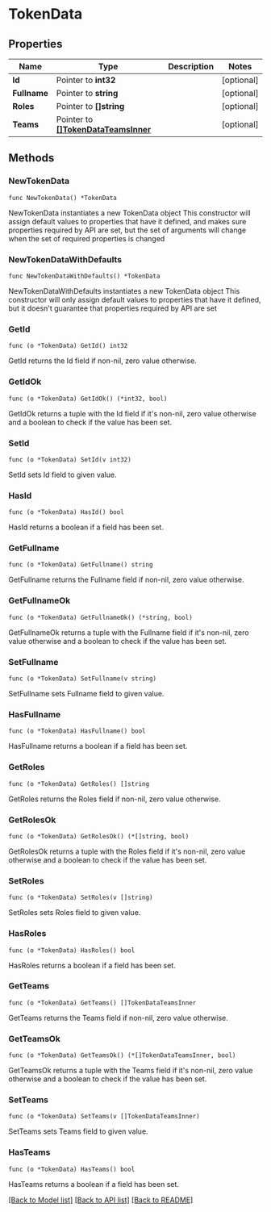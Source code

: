 # TokenData

## Properties

Name | Type | Description | Notes
------------ | ------------- | ------------- | -------------
**Id** | Pointer to **int32** |  | [optional] 
**Fullname** | Pointer to **string** |  | [optional] 
**Roles** | Pointer to **[]string** |  | [optional] 
**Teams** | Pointer to [**[]TokenDataTeamsInner**](TokenDataTeamsInner.md) |  | [optional] 

## Methods

### NewTokenData

`func NewTokenData() *TokenData`

NewTokenData instantiates a new TokenData object
This constructor will assign default values to properties that have it defined,
and makes sure properties required by API are set, but the set of arguments
will change when the set of required properties is changed

### NewTokenDataWithDefaults

`func NewTokenDataWithDefaults() *TokenData`

NewTokenDataWithDefaults instantiates a new TokenData object
This constructor will only assign default values to properties that have it defined,
but it doesn't guarantee that properties required by API are set

### GetId

`func (o *TokenData) GetId() int32`

GetId returns the Id field if non-nil, zero value otherwise.

### GetIdOk

`func (o *TokenData) GetIdOk() (*int32, bool)`

GetIdOk returns a tuple with the Id field if it's non-nil, zero value otherwise
and a boolean to check if the value has been set.

### SetId

`func (o *TokenData) SetId(v int32)`

SetId sets Id field to given value.

### HasId

`func (o *TokenData) HasId() bool`

HasId returns a boolean if a field has been set.

### GetFullname

`func (o *TokenData) GetFullname() string`

GetFullname returns the Fullname field if non-nil, zero value otherwise.

### GetFullnameOk

`func (o *TokenData) GetFullnameOk() (*string, bool)`

GetFullnameOk returns a tuple with the Fullname field if it's non-nil, zero value otherwise
and a boolean to check if the value has been set.

### SetFullname

`func (o *TokenData) SetFullname(v string)`

SetFullname sets Fullname field to given value.

### HasFullname

`func (o *TokenData) HasFullname() bool`

HasFullname returns a boolean if a field has been set.

### GetRoles

`func (o *TokenData) GetRoles() []string`

GetRoles returns the Roles field if non-nil, zero value otherwise.

### GetRolesOk

`func (o *TokenData) GetRolesOk() (*[]string, bool)`

GetRolesOk returns a tuple with the Roles field if it's non-nil, zero value otherwise
and a boolean to check if the value has been set.

### SetRoles

`func (o *TokenData) SetRoles(v []string)`

SetRoles sets Roles field to given value.

### HasRoles

`func (o *TokenData) HasRoles() bool`

HasRoles returns a boolean if a field has been set.

### GetTeams

`func (o *TokenData) GetTeams() []TokenDataTeamsInner`

GetTeams returns the Teams field if non-nil, zero value otherwise.

### GetTeamsOk

`func (o *TokenData) GetTeamsOk() (*[]TokenDataTeamsInner, bool)`

GetTeamsOk returns a tuple with the Teams field if it's non-nil, zero value otherwise
and a boolean to check if the value has been set.

### SetTeams

`func (o *TokenData) SetTeams(v []TokenDataTeamsInner)`

SetTeams sets Teams field to given value.

### HasTeams

`func (o *TokenData) HasTeams() bool`

HasTeams returns a boolean if a field has been set.


[[Back to Model list]](../README.md#documentation-for-models) [[Back to API list]](../README.md#documentation-for-api-endpoints) [[Back to README]](../README.md)


